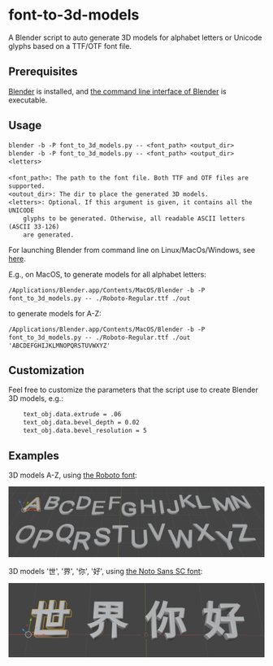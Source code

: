 # font-to-3d-models

A Blender script to auto generate 3D models for alphabet letters or Unicode glyphs based on a TTF/OTF font file.

## Prerequisites

[Blender](https://www.blender.org/) is installed, and [the command line interface of Blender](https://docs.blender.org/manual/en/latest/advanced/command_line/index.html) is executable.

## Usage

```
blender -b -P font_to_3d_models.py -- <font_path> <output_dir>
blender -b -P font_to_3d_models.py -- <font_path> <output_dir> <letters>

<font_path>: The path to the font file. Both TTF and OTF files are supported.
<outout_dir>: The dir to place the generated 3D models.
<letters>: Optional. If this argument is given, it contains all the UNICODE
    glyphs to be generated. Otherwise, all readable ASCII letters (ASCII 33-126)
    are generated.
```

For launching Blender from command line on Linux/MacOs/Windows, see [here](https://docs.blender.org/manual/en/latest/advanced/command_line/index.html).

E.g., on MacOS, to generate models for all alphabet letters:

```
/Applications/Blender.app/Contents/MacOS/Blender -b -P font_to_3d_models.py -- ./Roboto-Regular.ttf ./out
```

to generate models for A-Z:

```
/Applications/Blender.app/Contents/MacOS/Blender -b -P font_to_3d_models.py -- ./Roboto-Regular.ttf ./out 'ABCDEFGHIJKLMNOPQRSTUVWXYZ'
```

## Customization

Feel free to customize the parameters that the script use to create Blender 3D models, e.g.:

```
    text_obj.data.extrude = .06
    text_obj.data.bevel_depth = 0.02
    text_obj.data.bevel_resolution = 5
```

## Examples

3D models A-Z, using [the Roboto font](https://fonts.google.com/specimen/Roboto):

![](images/1.png)

3D models '世', '界', '你', '好', using [the Noto Sans SC font](https://fonts.google.com/specimen/Noto+Sans+SC):

![](images/2.png)
